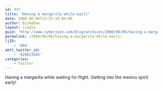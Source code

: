 ```yaml
---
id: 437
title: "Having a margarita while waiti"
date: 2008-06-06T15:25:19-04:00
author: DizkoDan
layout: single
guid: 'http://www.cyberjunx.com/blog/archives/2008/06/06/having-a-margarita-while-waiti/'
permalink: /2008/06/06/having-a-margarita-while-waiti/
ljID:
    - '604'
aktt_twitter_id:
    - '828623585'
categories:
    - Twitter
---
```


Having a margarita while waiting for flight. Getting into the mexico spirit early!